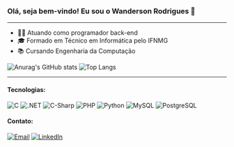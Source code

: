 ### Olá, seja bem-vindo! Eu sou o Wanderson Rodrigues 👋

---

- 👨‍💻 Atuando como programador back-end
- 🎓 Formado em Técnico em Informática pelo IFNMG
- 📚 Cursando Engenharia da Computação

![Anurag's GitHub stats](https://github-readme-stats.vercel.app/api?username=WanRod&show_icons=true&theme=tokyonight)   ![Top Langs](https://github-readme-stats.vercel.app/api/top-langs/?username=WanRod&layout=compact&theme=tokyonight)

---

#### Tecnologias:

<div>
    <img alt="C" src="https://img.shields.io/badge/C-00599C?style=for-the-badge&logo=c&logoColor=white">
    <img alt=".NET" src="https://img.shields.io/badge/.NET-5C2D91?style=for-the-badge&logo=.net&logoColor=white">
    <img alt="C-Sharp" src="https://img.shields.io/badge/C%23-4B0082?style=for-the-badge&logo=csharp&logoColor=white">
    <img alt="PHP" src="https://img.shields.io/badge/PHP-777BB4?style=for-the-badge&logo=php&logoColor=white">
    <img alt="Python" src="https://img.shields.io/badge/Python-14354C?style=for-the-badge&logo=python&logoColor=white">
    <img alt="MySQL" src="https://img.shields.io/badge/MySQL-20232A?style=for-the-badge&logo=mysql&logoColor=white">
    <img alt="PostgreSQL" src="https://img.shields.io/badge/PostgreSQL-316192?style=for-the-badge&logo=postgresql&logoColor=white">
</div>

#### Contato:
  
[![Email](https://img.shields.io/badge/Gmail-D14836?style=for-the-badge&logo=gmail&logoColor=white)](mailto:wanrod1010@gmail.com)
[![LinkedIn](https://img.shields.io/badge/LinkedIn-0077B5?style=for-the-badge&logo=linkedin&logoColor=white)](https://www.linkedin.com/in/wanrod/)

